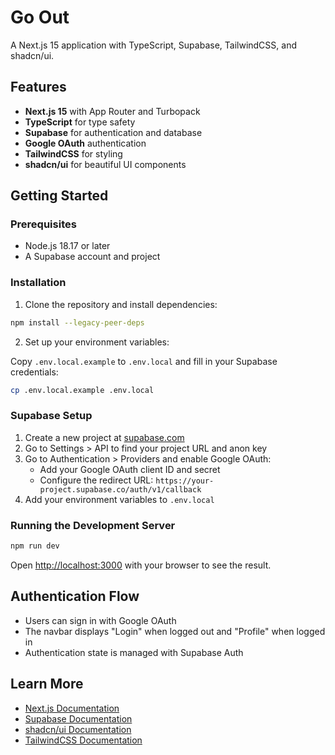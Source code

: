 # Go Out

A Next.js 15 application with TypeScript, Supabase, TailwindCSS, and shadcn/ui.

## Features

- **Next.js 15** with App Router and Turbopack
- **TypeScript** for type safety
- **Supabase** for authentication and database
- **Google OAuth** authentication
- **TailwindCSS** for styling
- **shadcn/ui** for beautiful UI components

## Getting Started

### Prerequisites

- Node.js 18.17 or later
- A Supabase account and project

### Installation

1. Clone the repository and install dependencies:

```bash
npm install --legacy-peer-deps
```

2. Set up your environment variables:

Copy `.env.local.example` to `.env.local` and fill in your Supabase credentials:

```bash
cp .env.local.example .env.local
```

### Supabase Setup

1. Create a new project at [supabase.com](https://supabase.com)
2. Go to Settings > API to find your project URL and anon key
3. Go to Authentication > Providers and enable Google OAuth:
   - Add your Google OAuth client ID and secret
   - Configure the redirect URL: `https://your-project.supabase.co/auth/v1/callback`
4. Add your environment variables to `.env.local`

### Running the Development Server

```bash
npm run dev
```

Open [http://localhost:3000](http://localhost:3000) with your browser to see the result.

## Authentication Flow

- Users can sign in with Google OAuth
- The navbar displays "Login" when logged out and "Profile" when logged in
- Authentication state is managed with Supabase Auth

## Learn More

- [Next.js Documentation](https://nextjs.org/docs)
- [Supabase Documentation](https://supabase.com/docs)
- [shadcn/ui Documentation](https://ui.shadcn.com)
- [TailwindCSS Documentation](https://tailwindcss.com/docs)